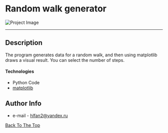 # Random walk generator

![Project Image](https://i.imgur.com/SovrClo.png)

---

## Description

The program generates data for a random
walk, and then using matplotlib draws a visual result. You can select the number of steps.

#### Technologies

- Python Code
- [matplotlib](https://matplotlib.org/)

## Author Info

- e-mail - hlfan2@yandex.ru

[Back To The Top](#random-walk-generator)
